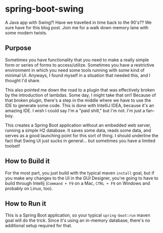 # spring-boot-swing
A Java app with Swing?!  Have we travelled in time back to the 90's??  We sure have for this blog post.  Join me for a walk down memory lane with some modern twists.


## Purpose
Sometimes you have functionality that you need to make a really simple form or series of forms to access/utilize.  Sometimes you have a restrictive environment in which you need some tools running with some kind of minimal UI.  Anyways, I found myself in a situation that needed this, and I thought I'd share.

This also pointed me down the road to a plugin that was effectively broken by the introduction of lambdas.  Some day, I might take that on!!  Because of that broken plugin, there's a step in the middle where we have to use the IDE to generate some code.  This is done with IntelliJ IDEA, because it's an amazing IDE.  I wish I could say I'm a "paid shill," but I'm not.  I'm just a fan-boy.

This creates a Spring Boot application without an embedded web server, running a simple H2 database.  It saves some data, reads some data, and serves as a good launching point for this sort of thing.  I should underline the fact that Swing UI just sucks in general... but sometimes you have a limited toolset!


## How to Build it
For the most part, you just build with the typical maven `install` goal, but if you make any changes to the UI in the GUI Designer, you're going to have to build through Intellij (`Command + F9` on a Mac, `CTRL + F9` on Windows and probably on Linux, too).

## How to Run it
This is a Spring Boot application, so your typical `spring-boot:run` maven goal will do the trick.  Since it's using an in-memory database, there's no additional setup required for that.
